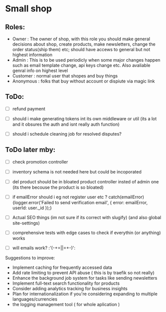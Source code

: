 # Small shop

## Roles:
- Owner : The owner of shop, with this role you should make general decisions about shop, create products, make newsletters, change the order status(ship them) etc; should have accews to general but not highest information
- Admin : This is to be used periodicly when some major changes happen such as email template change, api keys change etc. Also avaliable genral info on highest level
- Customer : normal user that shopes and buy things
- Anonymous : folks that buy without account or dispiute via magic link

## ToDo: 
 - [ ] refund payment

 - [ ] should i make generating tokens int its own middleware or util (its a lot and it obsures the auth and isnt really auth function)
 - [ ] should i schedule cleaning job for resolved disputes?

## ToDo later mby:
 - [ ] check promotion controller
 - [ ] inventory schema is not needed here but could be incoporated
 - [ ] del product should be in bloated product controller insted of admin one (its there becouse the product is so bloated)
 - [ ] if emailError should i eg not register user etc ? catch(emailError) {logger.error('Failed to send verification email', { error: emailError, userId: user._id });}


 - [ ] Actual SEO things (im not sure if its correct with slugify) (and also global site-settings)

 - [ ] comprehensive tests with edge cases to check if everythin (or anything) works
 - [ ] will emails work? :'(-+=||=+-)':

Suggestions to improve:
 - Implement caching for frequently accessed data
 - Add rate limiting to prevent API abuse ( this is by traefik so not really)
 - Enhance the background job system for tasks like sending newsletters
 - Implement full-text search functionality for products
 - Consider adding analytics tracking for business insights
 - Plan for internationalization if you're considering expanding to multiple languages/currencies
 - the logging management tool ( for whole aplication )